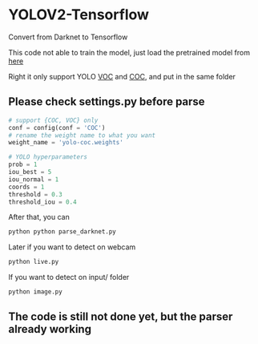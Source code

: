 # YOLOV2-Tensorflow
Convert from Darknet to Tensorflow

This code not able to train the model, just load the pretrained model from [here](https://pjreddie.com/darknet/yolo/)

Right it only support YOLO [VOC](https://pjreddie.com/media/files/yolo-voc.weights) and [COC](https://pjreddie.com/media/files/yolo.weights), and put in the same folder

## Please check settings.py before parse
```python
# support {COC, VOC} only
conf = config(conf = 'COC')
# rename the weight name to what you want
weight_name = 'yolo-coc.weights'

# YOLO hyperparameters
prob = 1
iou_best = 5
iou_normal = 1
coords = 1
threshold = 0.3
threshold_iou = 0.4
```

After that, you can
```bash
python python parse_darknet.py
```

Later if you want to detect on webcam
```bash
python live.py
```

If you want to detect on input/ folder
```bash
python image.py
```

## The code is still not done yet, but the parser already working

